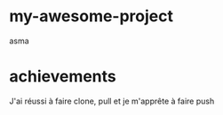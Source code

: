 # my-awesome-project
asma

# achievements
J'ai réussi à faire clone, pull et je m'apprête à faire push
